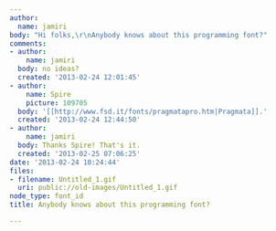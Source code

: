 ```yaml
---
author:
  name: jamiri
body: "Hi folks,\r\nAnybody knows about this programming font?"
comments:
- author:
    name: jamiri
  body: no ideas?
  created: '2013-02-24 12:01:45'
- author:
    name: Spire
    picture: 109705
  body: '[[http://www.fsd.it/fonts/pragmatapro.htm|Pragmata]].'
  created: '2013-02-24 12:44:50'
- author:
    name: jamiri
  body: Thanks Spire! That's it.
  created: '2013-02-25 07:06:25'
date: '2013-02-24 10:24:44'
files:
- filename: Untitled_1.gif
  uri: public://old-images/Untitled_1.gif
node_type: font_id
title: Anybody knows about this programming font?

---
```

